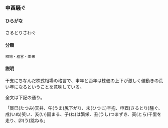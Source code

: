 <div style="display:none;">

## [あ行](securities-terms?id=あ行)
## [か行](securities-terms?id=か行)
## [さ行](securities-terms?id=さ行)

</div>

### 申酉騒ぐ

#### ひらがな

さるとりさわぐ

#### 分類

`相場・格言・由来`

#### 説明

干支にちなんだ株式相場の格言で、申年と酉年は株価の上下が激しく値動きの荒い年になるということを意味している。
 
全文は下記の通り。
 
「辰巳(たつみ)天井、午(うま)尻下がり、未(ひつじ)辛抱、申酉(さるとり)騒ぐ、戌(いぬ)笑い、亥(い)固まる、子(ね)は繁栄、丑(うし)つまずき、寅(とら)千里を走り、卯(う)跳ねる」

<div style="display:none;">

## [た行](securities-terms?id=た行)
## [な行](securities-terms?id=な行)
## [は行](securities-terms?id=は行)
## [ま行](securities-terms?id=ま行)
## [や行](securities-terms?id=や行)
## [ら行](securities-terms?id=ら行)
## [わ行](securities-terms?id=わ行)
## [英数字・記号](securities-terms?id=英数字・記号)

</div>

